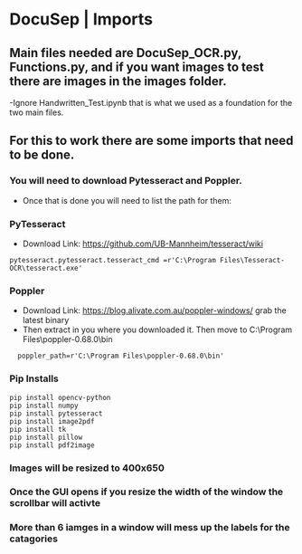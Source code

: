 # DocuSep | Imports
## Main files needed are DocuSep_OCR.py, Functions.py, and if you want images to test there are images in the images folder.
-Ignore Handwritten_Test.ipynb that is what we used as a foundation for the two main files.
## For this to work there are some imports that need to be done.
### You will need to download Pytesseract and Poppler.
- Once that is done you will need to list the path for them:
### PyTesseract
- Download Link: https://github.com/UB-Mannheim/tesseract/wiki
```
pytesseract.pytesseract.tesseract_cmd =r'C:\Program Files\Tesseract-OCR\tesseract.exe'
```
### Poppler
- Download Link: https://blog.alivate.com.au/poppler-windows/ grab the latest binary
- Then extract in you where you downloaded it. Then move to C:\Program Files\poppler-0.68.0\bin
```
  poppler_path=r'C:\Program Files\poppler-0.68.0\bin'
```
### Pip Installs
```
pip install opencv-python
pip install numpy
pip install pytesseract
pip install image2pdf
pip install tk
pip install pillow
pip install pdf2image
```
### Images will be resized to 400x650
### Once the GUI opens if you resize the width of the window the scrollbar will activte
### More than 6 iamges in a window will mess up the labels for the catagories
